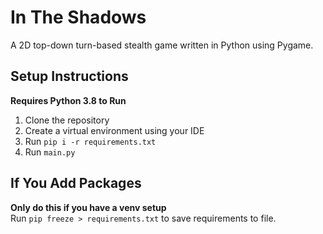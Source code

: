 ﻿# In The Shadows
 A 2D top-down turn-based stealth game written in Python using Pygame.

## Setup Instructions
  **Requires Python 3.8 to Run**
  1. Clone the repository
  2. Create a virtual environment using your IDE
  3. Run `pip i -r requirements.txt`
  4. Run `main.py`

## If You Add Packages
  **Only do this if you have a venv setup**  
  Run `pip freeze > requirements.txt` to save requirements to file.
